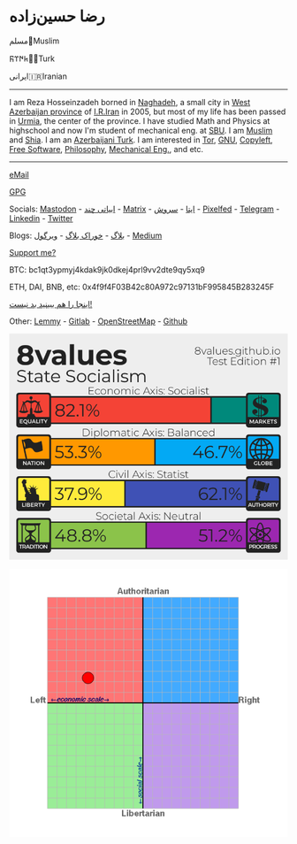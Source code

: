 # رضا حسین‌زاده
مسلم📿Muslim

𐱅𐰇𐰼𐰜🐺🌙Turk

ایرانی🇮🇷Iranian

---

I am Reza Hosseinzadeh borned in [Naghadeh](https://en.wikipedia.org/wiki/Naghadeh), a small city in [West Azerbaijan province](https://en.wikipedia.org/wiki/West_Azerbaijan_province) of [I.R.Iran](https://en.wikipedia.org/wiki/Iran) in 2005, but most of my life has been passed in [Urmia](https://en.wikipedia.org/wiki/Urmia), the center of the province. I have studied Math and Physics at highschool and now I'm student of mechanical eng. at [SBU](https://www.sbu.ac.ir). I am [Muslim](https://en.wikipedia.org/wiki/Muslims) and [Shia](https://en.wikipedia.org/wiki/Shia_Islam). I am an [Azerbaijani Turk](https://en.wikipedia.org/wiki/Azerbaijanis). I am interested in [Tor](https://en.wikipedia.org/wiki/Tor_(network)), [GNU](https://en.wikipedia.org/wiki/GNU), [Copyleft](https://en.wikipedia.org/wiki/Copyleft), [Free Software](https://en.wikipedia.org/wiki/Free_software), [Philosophy](https://en.wikipedia.org/wiki/Philosophy), [Mechanical Eng.](https://en.wikipedia.org/wiki/Mechanical_engineering), and etc.

---

[eMail](mailto:rezahosseinzdeh@riseup.net)

[GPG](./GPG)

Socials: <a rel="me" href="https://mas.to/@rezaHoss">Mastodon</a> - [ابیاتی چند](https://t.me/abyatichand) - [Matrix](https://matrix.to/#/@rezahoss:matrix.org) - [ایتا](https://eitaa.com/s/HhhHoss) - [سروش](https://splus.ir/rezahoss) - [Pixelfed](https://pixelfed.social/RezaHoss) - [Telegram](https://t.me/Rhodium103) - [Linkedin](https://www.linkedin.com/in/reza-hosseinzadeh-9b73b8255/) - [Twitter](https://x.com/RezaHoss)

Blogs: [بلاگ](https://paper.wf/reza) - [خوراک بلاگ](https://paper.wf/reza/feed) - [ویرگول](https://virgool.io/@RezaHosseinzadeh) - [Medium](https://rezahoss.medium.com/)

[Support me?](https://liberapay.com/rezahosseinzadeh/donate)

BTC: bc1qt3ypmyj4kdak9jk0dkej4prl9vv2dte9qy5xq9

ETH, DAI, BNB, etc: 0x4f9f4F03B42c80A972c97131bF995845B283245F

[اینجا را هم ببینید بد نیست!](https://daramet.com/rhodium)

Other: [Lemmy](https://programming.dev/u/Reza) - [Gitlab](https://framagit.org/RZHSSNZDH/) - [OpenStreetMap](https://www.openstreetmap.org/user/RezaHosseinzadeh) - [Github](https://github.com/RZHSSNZDH/)

![8values](./files/8values.png)

![compass](./files/compass.png)
